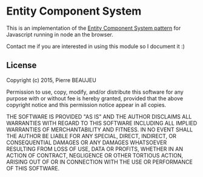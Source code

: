 Entity Component System
=======================

This is an implementation of the [Entity Component System pattern](https://en.wikipedia.org/wiki/Entity_component_system) for Javascript running in node an the browser.

Contact me if you are interested in using this module so I document it :)

## License

Copyright (c) 2015, Pierre BEAUJEU

Permission to use, copy, modify, and/or distribute this software for any purpose with or without fee is hereby granted, provided that the above copyright notice and this permission notice appear in all copies.

THE SOFTWARE IS PROVIDED "AS IS" AND THE AUTHOR DISCLAIMS ALL WARRANTIES WITH REGARD TO THIS SOFTWARE INCLUDING ALL IMPLIED WARRANTIES OF MERCHANTABILITY AND FITNESS. IN NO EVENT SHALL THE AUTHOR BE LIABLE FOR ANY SPECIAL, DIRECT, INDIRECT, OR CONSEQUENTIAL DAMAGES OR ANY DAMAGES WHATSOEVER RESULTING FROM LOSS OF USE, DATA OR PROFITS, WHETHER IN AN ACTION OF CONTRACT, NEGLIGENCE OR OTHER TORTIOUS ACTION, ARISING OUT OF OR IN CONNECTION WITH THE USE OR PERFORMANCE OF THIS SOFTWARE.